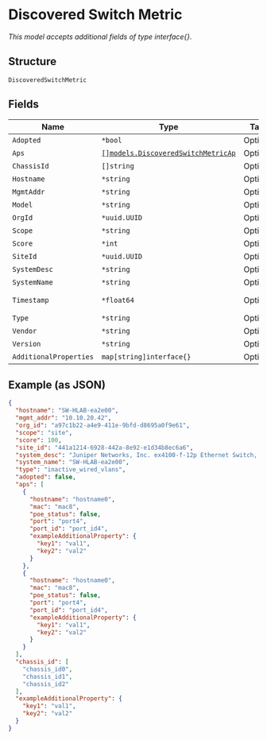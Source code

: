 
# Discovered Switch Metric

*This model accepts additional fields of type interface{}.*

## Structure

`DiscoveredSwitchMetric`

## Fields

| Name | Type | Tags | Description |
|  --- | --- | --- | --- |
| `Adopted` | `*bool` | Optional | - |
| `Aps` | [`[]models.DiscoveredSwitchMetricAp`](../../doc/models/discovered-switch-metric-ap.md) | Optional | - |
| `ChassisId` | `[]string` | Optional | - |
| `Hostname` | `*string` | Optional | - |
| `MgmtAddr` | `*string` | Optional | - |
| `Model` | `*string` | Optional | - |
| `OrgId` | `*uuid.UUID` | Optional | - |
| `Scope` | `*string` | Optional | - |
| `Score` | `*int` | Optional | - |
| `SiteId` | `*uuid.UUID` | Optional | - |
| `SystemDesc` | `*string` | Optional | - |
| `SystemName` | `*string` | Optional | - |
| `Timestamp` | `*float64` | Optional | Epoch (seconds) |
| `Type` | `*string` | Optional | - |
| `Vendor` | `*string` | Optional | - |
| `Version` | `*string` | Optional | - |
| `AdditionalProperties` | `map[string]interface{}` | Optional | - |

## Example (as JSON)

```json
{
  "hostname": "SW-HLAB-ea2e00",
  "mgmt_addr": "10.10.20.42",
  "org_id": "a97c1b22-a4e9-411e-9bfd-d8695a0f9e61",
  "scope": "site",
  "score": 100,
  "site_id": "441a1214-6928-442a-8e92-e1d34b8ec6a6",
  "system_desc": "Juniper Networks, Inc. ex4100-f-12p Ethernet Switch, kernel JUNOS 22.4R3.25, Build date: 2024-02-10 00:49:09 UTC Copyright (c) 1996-2024 Juniper Networks, Inc.",
  "system_name": "SW-HLAB-ea2e00",
  "type": "inactive_wired_vlans",
  "adopted": false,
  "aps": [
    {
      "hostname": "hostname0",
      "mac": "mac8",
      "poe_status": false,
      "port": "port4",
      "port_id": "port_id4",
      "exampleAdditionalProperty": {
        "key1": "val1",
        "key2": "val2"
      }
    },
    {
      "hostname": "hostname0",
      "mac": "mac8",
      "poe_status": false,
      "port": "port4",
      "port_id": "port_id4",
      "exampleAdditionalProperty": {
        "key1": "val1",
        "key2": "val2"
      }
    }
  ],
  "chassis_id": [
    "chassis_id0",
    "chassis_id1",
    "chassis_id2"
  ],
  "exampleAdditionalProperty": {
    "key1": "val1",
    "key2": "val2"
  }
}
```

